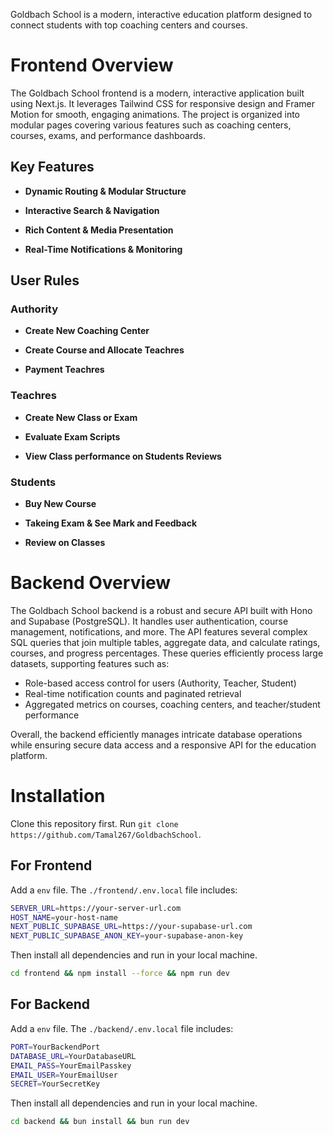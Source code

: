 Goldbach School is a modern, interactive education platform designed to connect students with top coaching centers and courses.

# Frontend Overview

The Goldbach School frontend is a modern, interactive application built using Next.js. It leverages Tailwind CSS for responsive design and Framer Motion for smooth, engaging animations. The project is organized into modular pages covering various features such as coaching centers, courses, exams, and performance dashboards.

## Key Features

- **Dynamic Routing & Modular Structure**  

- **Interactive Search & Navigation**  

- **Rich Content & Media Presentation**  

- **Real-Time Notifications & Monitoring**  

## User Rules

### Authority

- **Create New Coaching Center**

- **Create Course and Allocate Teachres**

- **Payment Teachres**

### Teachres

- **Create New Class or Exam**

- **Evaluate Exam Scripts**

- **View Class performance on Students Reviews**

### Students

- **Buy New Course**

- **Takeing Exam & See Mark and Feedback**

- **Review on Classes**

# Backend Overview

The Goldbach School backend is a robust and secure API built with Hono and Supabase (PostgreSQL). It handles user authentication, course management, notifications, and more. The API features several complex SQL queries that join multiple tables, aggregate data, and calculate ratings, courses, and progress percentages. These queries efficiently process large datasets, supporting features such as:

- Role-based access control for users (Authority, Teacher, Student)
- Real-time notification counts and paginated retrieval
- Aggregated metrics on courses, coaching centers, and teacher/student performance

Overall, the backend efficiently manages intricate database operations while ensuring secure data access and a responsive API for the education platform.

# Installation

Clone this repository first. Run `git clone https://github.com/Tamal267/GoldbachSchool`.

## For Frontend

Add a `env` file. The `./frontend/.env.local` file includes:
```bash
SERVER_URL=https://your-server-url.com
HOST_NAME=your-host-name
NEXT_PUBLIC_SUPABASE_URL=https://your-supabase-url.com
NEXT_PUBLIC_SUPABASE_ANON_KEY=your-supabase-anon-key
```

Then install all dependencies and run in your local machine.
```bash
cd frontend && npm install --force && npm run dev
```

## For Backend

Add a `env` file. The `./backend/.env.local` file includes:
```bash
PORT=YourBackendPort
DATABASE_URL=YourDatabaseURL
EMAIL_PASS=YourEmailPasskey
EMAIL_USER=YourEmailUser
SECRET=YourSecretKey
```

Then install all dependencies and run in your local machine.
```bash
cd backend && bun install && bun run dev
```
